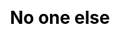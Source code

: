 ---
layout: 1.1-story
subpage: story
css: h1{text-align:center;}
title: No one else
num: "08"
quote: Don’t make promises you can’t—
summary: The duo find refuge with a group. <span class='spoiler'>Joce almost enjoys it; Kay Lin doesn’t.</span>
---